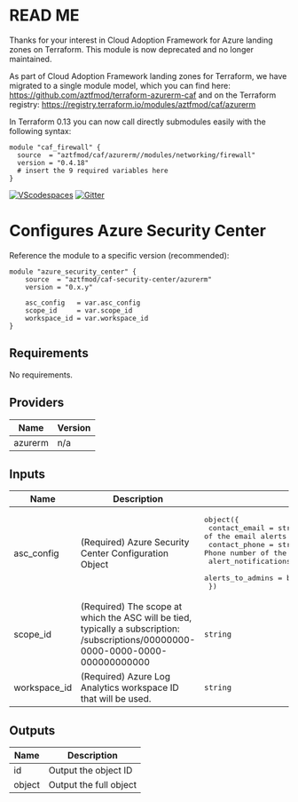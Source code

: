 # **READ ME**

Thanks for your interest in Cloud Adoption Framework for Azure landing zones on Terraform.
This module is now deprecated and no longer maintained. 

As part of Cloud Adoption Framework landing zones for Terraform, we have migrated to a single module model, which you can find here: https://github.com/aztfmod/terraform-azurerm-caf and on the Terraform registry: https://registry.terraform.io/modules/aztfmod/caf/azurerm 

In Terraform 0.13 you can now call directly submodules easily with the following syntax:
```hcl
module "caf_firewall" {
  source  = "aztfmod/caf/azurerm//modules/networking/firewall"
  version = "0.4.18"
  # insert the 9 required variables here
}
```

[![VScodespaces](https://img.shields.io/endpoint?url=https%3A%2F%2Faka.ms%2Fvso-badge)](https://online.visualstudio.com/environments/new?name=terraform-azurerm-caf-virtual-network&repo=aztfmod/terraform-azurerm-caf-virtual-network)
[![Gitter](https://badges.gitter.im/aztfmod/community.svg)](https://gitter.im/aztfmod/community?utm_source=badge&utm_medium=badge&utm_campaign=pr-badge)

# Configures Azure Security Center


Reference the module to a specific version (recommended):
```hcl
module "azure_security_center" {
    source  = "aztfmod/caf-security-center/azurerm"
    version = "0.x.y"

    asc_config   = var.asc_config
    scope_id     = var.scope_id
    workspace_id = var.workspace_id
}
```

<!--- BEGIN_TF_DOCS --->
## Requirements

No requirements.

## Providers

| Name | Version |
|------|---------|
| azurerm | n/a |

## Inputs

| Name | Description | Type | Default | Required |
|------|-------------|------|---------|:--------:|
| asc\_config | (Required) Azure Security Center Configuration Object | <pre>object({<br>    contact_email       = string #(Required) Email address of the email alerts recipient.<br>    contact_phone       = string #(Required) Phone number of the alerts recipient.<br>    alert_notifications = bool<br>    alerts_to_admins    = bool<br>  })</pre> | n/a | yes |
| scope\_id | (Required) The scope at which the ASC will be tied, typically a subscription: /subscriptions/00000000-0000-0000-0000-000000000000 | `string` | n/a | yes |
| workspace\_id | (Required) Azure Log Analytics workspace ID that will be used. | `string` | n/a | yes |

## Outputs

| Name | Description |
|------|-------------|
| id | Output the object ID |
| object | Output the full object |

<!--- END_TF_DOCS --->
